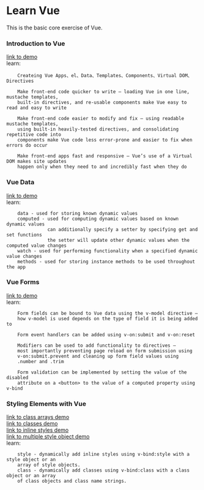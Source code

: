 # Learn Vue
This is the basic core exercise of Vue.


### Introduction to Vue
[link to demo](https://unromanticman.github.io/Learn-Vue/Introduction%20to%20Vue/  )  
learn:
```
    Createing Vue Apps、el、Data、Templates、Components、Virtual DOM、Directives
    
    Make front-end code quicker to write — loading Vue in one line, mustache templates,
    built-in directives, and re-usable components make Vue easy to read and easy to write
    
    Make front-end code easier to modify and fix — using readable mustache templates, 
    using built-in heavily-tested directives, and consolidating repetitive code into 
    components make Vue code less error-prone and easier to fix when errors do occur
    
    Make front-end apps fast and responsive — Vue’s use of a Virtual DOM makes site updates 
    happen only when they need to and incredibly fast when they do
```

### Vue Data
[link to demo](https://unromanticman.github.io/Learn-Vue/Vue%20Data/)  
learn:
```
    data - used for storing known dynamic values
    computed - used for computing dynamic values based on known dynamic values 
               can additionally specify a setter by specifying get and set functions 
               the setter will update other dynamic values when the computed value changes
    watch - used for performing functionality when a specified dynamic value changes
    methods - used for storing instance methods to be used throughout the app
```

### Vue Forms
[link to demo](https://unromanticman.github.io/Learn-Vue/Vue%20Forms/)  
learn:
```
    Form fields can be bound to Vue data using the v-model directive — 
    how v-model is used depends on the type of field it is being added to

    Form event handlers can be added using v-on:submit and v-on:reset

    Modifiers can be used to add functionality to directives — 
    most importantly preventing page reload on form submission using
    v-on:submit.prevent and cleaning up form field values using 
    .number and .trim

    Form validation can be implemented by setting the value of the disabled
    attribute on a <button> to the value of a computed property using v-bind
```


### Styling Elements with Vue
[link to class arrays demo](https://unromanticman.github.io/Learn-Vue/Styling%20Elements%20with%20Vue/Class%20Arrays/  )  
[link to classes  demo](https://unromanticman.github.io/Learn-Vue/Styling%20Elements%20with%20Vue/Classes/  )  
[link to inline styles demo](https://unromanticman.github.io/Learn-Vue/Styling%20Elements%20with%20Vue/Inline%20Styles/)  
[link to multiple style object demo](https://unromanticman.github.io/Learn-Vue/Styling%20Elements%20with%20Vue/Multiple%20Style%20Objects/  )  
learn:
```
    style - dynamically add inline styles using v-bind:style with a style object or an 
    array of style objects. 
    class - dynamically add classes using v-bind:class with a class object or an array 
    of class objects and class name strings.
```

